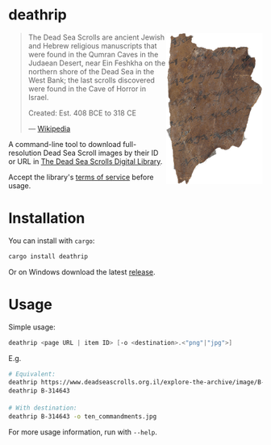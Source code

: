 # deathrip

<img src="doc/b367578.png" height=300 align=right />

> The Dead Sea Scrolls are ancient Jewish and Hebrew religious manuscripts that were found in the Qumran Caves in the Judaean Desert, near Ein Feshkha on the northern shore of the Dead Sea in the West Bank; the last scrolls discovered were found in the Cave of Horror in Israel.
> 
> Created: Est. 408 BCE to 318 CE
>
> &horbar; [Wikipedia](https://en.wikipedia.org/wiki/Dead_Sea_Scrolls)


A command-line tool to download full-resolution Dead Sea Scroll images by their ID or URL in [The Dead Sea Scrolls Digital Library](https://www.deadseascrolls.org.il/).

Accept the library's [terms of service](https://www.deadseascrolls.org.il/terms) before usage.

# Installation

You can install with `cargo`:
```bash
cargo install deathrip
```

Or on Windows download the latest [release](https://github.com/yehuthi/deathrip/releases).

# Usage
Simple usage:
```ps1
deathrip <page URL | item ID> [-o <destination>.<"png"|"jpg">]
```

E.g.
```bash
# Equivalent:
deathrip https://www.deadseascrolls.org.il/explore-the-archive/image/B-314643
deathrip B-314643

# With destination:
deathrip B-314643 -o ten_commandments.jpg
```

For more usage information, run with `--help`.
